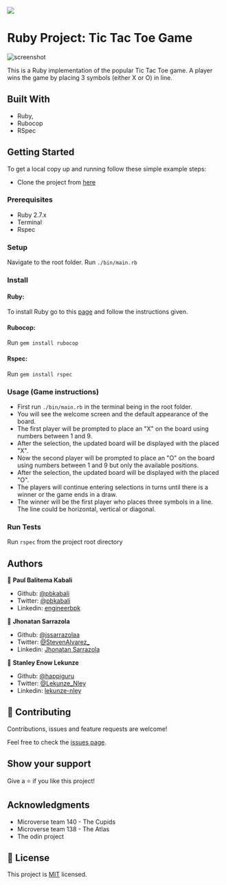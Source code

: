 ![](https://img.shields.io/badge/Microverse-blueviolet)

# Ruby Project: Tic Tac Toe Game

![screenshot](app_screenshot.png)

This is a Ruby implementation of the popular Tic Tac Toe game.
A player wins the game by placing 3 symbols (either X or O) in line.

## Built With

- Ruby,
- Rubocop
- RSpec

## Getting Started

To get a local copy up and running follow these simple example steps:

- Clone the project from [here](https://github.com/pbkabali/Tic-Tac-Toe)

### Prerequisites

- Ruby 2.7.x
- Terminal
- Rspec

### Setup

Navigate to the root folder.
Run `./bin/main.rb`

### Install

#### Ruby:

To install Ruby go to this [page](https://www.ruby-lang.org/en/) and follow the instructions given.

#### Rubocop:

Run `gem install rubocop`

#### Rspec:

Run `gem install rspec`

### Usage (Game instructions)

- First run `./bin/main.rb` in the terminal being in the root folder.
- You will see the welcome screen and the default appearance of the board.
- The first player will be prompted to place an "X" on the board using numbers between 1 and 9.
- After the selection, the updated board will be displayed with the placed "X".
- Now the second player will be prompted to place an "O" on the board using numbers between 1 and 9 but only the available positions.
- After the selection, the updated board will be displayed with the placed "O".
- The players will continue entering selections in turns until there is a winner or the game ends in a draw.
- The winner will be the first player who places three symbols in a line. The line could be horizontal, vertical or diagonal.

### Run Tests

Run `rspec` from the project root directory

## Authors

👤 **Paul Balitema Kabali**

- Github: [@pbkabali](https://github.com/pbkabali)
- Twitter: [@pbkabali](https://twitter.com/pbkabali)
- Linkedin: [engineerbpk](https://linkedin.com/in/engineerbpk)

👤 **Jhonatan Sarrazola**

- Github: [@jssarrazolaa](https://github.com/jssarrazolaa)
- Twitter: [@StevenAlvarez\_](https://twitter.com/StevenAlvarez_)
- Linkedin: [Jhonatan Sarrazola](https://www.linkedin.com/in/jhonatan-sarrazola-6a46a01a5/)

👤 **Stanley Enow Lekunze**

- Github: [@happiguru](https://github.com/happiguru)
- Twitter: [@Lekunze_Nley](https://twitter.com/Lekunze_Nley)
- Linkedin: [lekunze-nley](https://www.linkedin.com/in/lekunze-nley/)

## 🤝 Contributing

Contributions, issues and feature requests are welcome!

Feel free to check the [issues page](https://github.com/pbkabali/Tic-Tac-Toe/issues).

## Show your support

Give a ⭐️ if you like this project!

## Acknowledgments

- Microverse team 140 - The Cupids
- Microverse team 138 - The Atlas
- The odin project

## 📝 License

This project is [MIT](https://opensource.org/licenses/MIT) licensed.
